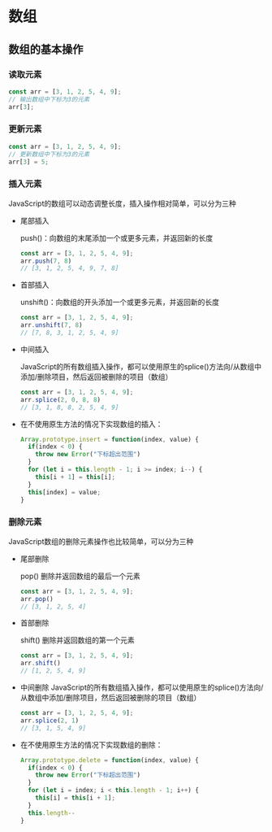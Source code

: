 # 数组

## 数组的基本操作

### 读取元素
```javascript
const arr = [3, 1, 2, 5, 4, 9];
// 输出数组中下标为3的元素
arr[3];
```

### 更新元素
```javascript
const arr = [3, 1, 2, 5, 4, 9];
// 更新数组中下标为3的元素
arr[3] = 5;
```

### 插入元素
JavaScript的数组可以动态调整长度，插入操作相对简单，可以分为三种
- 尾部插入
  
  push()：向数组的末尾添加一个或更多元素，并返回新的长度
  ```javascript
  const arr = [3, 1, 2, 5, 4, 9];
  arr.push(7, 8)
  // [3, 1, 2, 5, 4, 9, 7, 8]
  ```
- 首部插入
  
  unshift()：向数组的开头添加一个或更多元素，并返回新的长度
  ```javascript
  const arr = [3, 1, 2, 5, 4, 9];
  arr.unshift(7, 8)
  // [7, 8, 3, 1, 2, 5, 4, 9]
  ```
- 中间插入
  
  JavaScript的所有数组插入操作，都可以使用原生的splice()方法向/从数组中添加/删除项目，然后返回被删除的项目（数组）
  ```javascript
  const arr = [3, 1, 2, 5, 4, 9];
  arr.splice(2, 0, 8, 8)
  // [3, 1, 8, 8, 2, 5, 4, 9]
  ```
- 在不使用原生方法的情况下实现数组的插入：
  ```javascript
  Array.prototype.insert = function(index, value) {
    if(index < 0) {
      throw new Error("下标超出范围")
    }
    for (let i = this.length - 1; i >= index; i--) {
      this[i + 1] = this[i];
    }
    this[index] = value;
  }
  ```

### 删除元素
JavaScript数组的删除元素操作也比较简单，可以分为三种
- 尾部删除
  
  pop()	删除并返回数组的最后一个元素
  ```javascript
  const arr = [3, 1, 2, 5, 4, 9];
  arr.pop()
  // [3, 1, 2, 5, 4]
  ```
- 首部删除
  
  shift() 删除并返回数组的第一个元素
  ```javascript
  const arr = [3, 1, 2, 5, 4, 9];
  arr.shift()
  // [1, 2, 5, 4, 9]
  ```
- 中间删除
  JavaScript的所有数组插入操作，都可以使用原生的splice()方法向/从数组中添加/删除项目，然后返回被删除的项目（数组）
  ```javascript
  const arr = [3, 1, 2, 5, 4, 9];
  arr.splice(2, 1)
  // [3, 1, 5, 4, 9]
  ```
- 在不使用原生方法的情况下实现数组的删除：
  ```javascript
  Array.prototype.delete = function(index, value) {
    if(index < 0) {
      throw new Error("下标超出范围")
    }
    for (let i = index; i < this.length - 1; i++) {
      this[i] = this[i + 1];
    }
    this.length--
  }
  ```